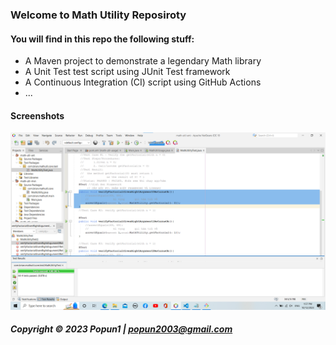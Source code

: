 ### Welcome to Math Utility Reposiroty

#### You will find in this repo the following stuff:

* A Maven project to demonstrate a legendary Math library
* A Unit Test test script using JUnit Test framework
* A Continuous Integration (CI) script using GitHub Actions
* ...

#### Screenshots
![JUnit test script](https://github.com/Popun1/math-util-mvn/blob/main/screenshots/test%20script%20with%20junit.png)

##### Copyright &#169; 2023 Popun1 | popun2003@gmail.com